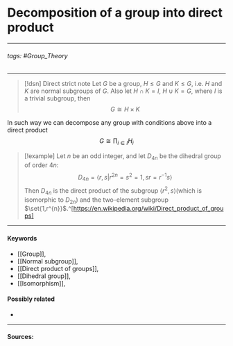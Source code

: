 # Decomposition of a group into direct product
***
###### tags: #Group_Theory 
***
>[!dsn] Direct strict note
>Let $G$ be a group, $H\le G$ and $K\le G$, i.e. $H$ and $K$ are normal subgroups of $G$. Also let $H\cap K=I$, $H\cup K=G$, where $I$ is a trivial subgroup, then
>$$G\cong H\times K$$

In such way we can decompose any group with conditions above into a direct product
$$G\cong\prod_{i\in I}H_{i}$$

>[!example] 
>Let $n$ be an odd integer, and let $D_{4n}$ be the dihedral group of order $4n$:
>$$D_{4n}=\langle r,s|r^{2n}=s^{2}=1,sr=r^{-1}s\rangle$$
>Then $D_{4n}$ is the direct product of the subgroup $\langle r^{2},s\rangle$(which is isomorphic to $D_{2n}$) and the two-element subgroup $\set{1,r^{n}}$.^[https://en.wikipedia.org/wiki/Direct_product_of_groups]
***
#### Keywords
- [[Group]],
- [[Normal subgroup]],
- [[Direct product of groups]],
- [[Dihedral group]],
- [[Isomorphism]],
#### Possibly related
- 
***
#### Sources: